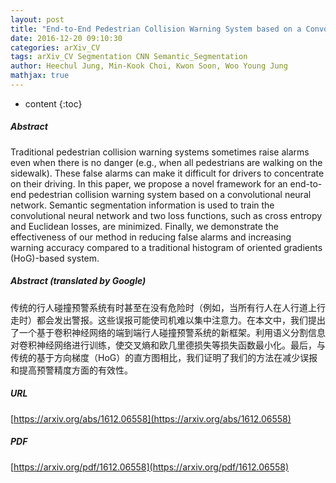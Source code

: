 ```yaml
---
layout: post
title: "End-to-End Pedestrian Collision Warning System based on a Convolutional Neural Network with Semantic Segmentation"
date: 2016-12-20 09:10:30
categories: arXiv_CV
tags: arXiv_CV Segmentation CNN Semantic_Segmentation
author: Heechul Jung, Min-Kook Choi, Kwon Soon, Woo Young Jung
mathjax: true
---
```


* content
{:toc}

##### Abstract
Traditional pedestrian collision warning systems sometimes raise alarms even when there is no danger (e.g., when all pedestrians are walking on the sidewalk). These false alarms can make it difficult for drivers to concentrate on their driving. In this paper, we propose a novel framework for an end-to-end pedestrian collision warning system based on a convolutional neural network. Semantic segmentation information is used to train the convolutional neural network and two loss functions, such as cross entropy and Euclidean losses, are minimized. Finally, we demonstrate the effectiveness of our method in reducing false alarms and increasing warning accuracy compared to a traditional histogram of oriented gradients (HoG)-based system.

##### Abstract (translated by Google)
传统的行人碰撞预警系统有时甚至在没有危险时（例如，当所有行人在人行道上行走时）都会发出警报。这些误报可能使司机难以集中注意力。在本文中，我们提出了一个基于卷积神经网络的端到端行人碰撞预警系统的新框架。利用语义分割信息对卷积神经网络进行训练，使交叉熵和欧几里德损失等损失函数最小化。最后，与传统的基于方向梯度（HoG）的直方图相比，我们证明了我们的方法在减少误报和提高预警精度方面的有效性。

##### URL
[https://arxiv.org/abs/1612.06558](https://arxiv.org/abs/1612.06558)

##### PDF
[https://arxiv.org/pdf/1612.06558](https://arxiv.org/pdf/1612.06558)

